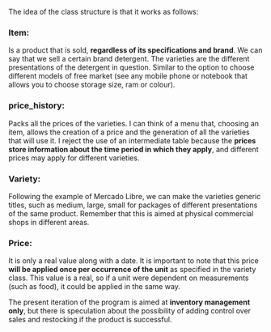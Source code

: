 The idea of the class structure is that it works as follows:
  
### Item: 

Is a product that is sold, **regardless of its specifications and brand**. We can say that we sell a certain brand detergent. The varieties are the different presentations of the detergent in question. Similar to the option to choose different models of free market (see any mobile phone or notebook that allows you to choose storage size, ram or colour).

### price_history:

Packs all the prices of the varieties. I can think of a menu that, choosing an item, allows the creation of a price and the generation of all the varieties that will use it. I reject the use of an intermediate table because the **prices store information about the time period in which they apply**, and different prices may apply for different varieties.

### Variety:

Following the example of Mercado Libre, we can make the varieties generic titles, such as medium, large, small for packages of different presentations of the same product. Remember that this is aimed at physical commercial shops in different areas.

### Price: 

It is only a real value along with a date. It is important to note that this price **will be applied once per occurrence of the unit** as specified in the variety class. This value is a real, so if a unit were dependent on measurements (such as food), it could be applied in the same way.

The present iteration of the program is aimed at **inventory management only**, but there is speculation about the possibility of adding control over sales and restocking if the product is successful.